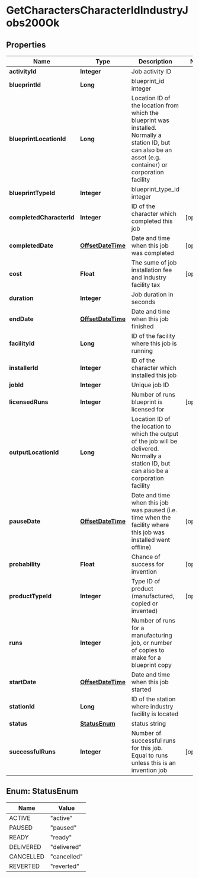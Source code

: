 
# GetCharactersCharacterIdIndustryJobs200Ok

## Properties
Name | Type | Description | Notes
------------ | ------------- | ------------- | -------------
**activityId** | **Integer** | Job activity ID | 
**blueprintId** | **Long** | blueprint_id integer | 
**blueprintLocationId** | **Long** | Location ID of the location from which the blueprint was installed. Normally a station ID, but can also be an asset (e.g. container) or corporation facility | 
**blueprintTypeId** | **Integer** | blueprint_type_id integer | 
**completedCharacterId** | **Integer** | ID of the character which completed this job |  [optional]
**completedDate** | [**OffsetDateTime**](OffsetDateTime.md) | Date and time when this job was completed |  [optional]
**cost** | **Float** | The sume of job installation fee and industry facility tax |  [optional]
**duration** | **Integer** | Job duration in seconds | 
**endDate** | [**OffsetDateTime**](OffsetDateTime.md) | Date and time when this job finished | 
**facilityId** | **Long** | ID of the facility where this job is running | 
**installerId** | **Integer** | ID of the character which installed this job | 
**jobId** | **Integer** | Unique job ID | 
**licensedRuns** | **Integer** | Number of runs blueprint is licensed for |  [optional]
**outputLocationId** | **Long** | Location ID of the location to which the output of the job will be delivered. Normally a station ID, but can also be a corporation facility | 
**pauseDate** | [**OffsetDateTime**](OffsetDateTime.md) | Date and time when this job was paused (i.e. time when the facility where this job was installed went offline) |  [optional]
**probability** | **Float** | Chance of success for invention |  [optional]
**productTypeId** | **Integer** | Type ID of product (manufactured, copied or invented) |  [optional]
**runs** | **Integer** | Number of runs for a manufacturing job, or number of copies to make for a blueprint copy | 
**startDate** | [**OffsetDateTime**](OffsetDateTime.md) | Date and time when this job started | 
**stationId** | **Long** | ID of the station where industry facility is located | 
**status** | [**StatusEnum**](#StatusEnum) | status string | 
**successfulRuns** | **Integer** | Number of successful runs for this job. Equal to runs unless this is an invention job |  [optional]


<a name="StatusEnum"></a>
## Enum: StatusEnum
Name | Value
---- | -----
ACTIVE | &quot;active&quot;
PAUSED | &quot;paused&quot;
READY | &quot;ready&quot;
DELIVERED | &quot;delivered&quot;
CANCELLED | &quot;cancelled&quot;
REVERTED | &quot;reverted&quot;



